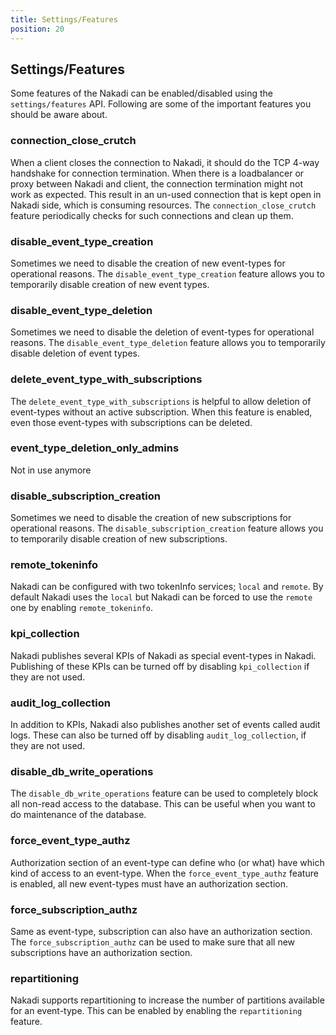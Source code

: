 ```yaml
---
title: Settings/Features
position: 20
---
```


## Settings/Features

Some features of the Nakadi can be enabled/disabled using the `settings/features` API.
Following are some of the important features you should be aware about.

### connection_close_crutch
When a client closes the connection to Nakadi, it should do the TCP 4-way handshake for connection termination. 
When there is a loadbalancer or proxy between Nakadi and client, the connection termination might not work as expected. 
This result in an un-used connection that is kept open in Nakadi side, which is consuming resources. 
The `connection_close_crutch` feature periodically checks for such connections and clean up them.

### disable_event_type_creation
Sometimes we need to disable the creation of new event-types for operational reasons. 
The `disable_event_type_creation` feature allows you to temporarily disable creation of new event types.

### disable_event_type_deletion
Sometimes we need to disable the deletion of event-types for operational reasons. 
The `disable_event_type_deletion` feature allows you to temporarily disable deletion of event types.

### delete_event_type_with_subscriptions
The `delete_event_type_with_subscriptions` is helpful to allow deletion of event-types without an active subscription.
When this feature is enabled, even those event-types with subscriptions can be deleted.

### event_type_deletion_only_admins
Not in use anymore

### disable_subscription_creation
Sometimes we need to disable the creation of new subscriptions for operational reasons. 
The `disable_subscription_creation` feature allows you to temporarily disable creation of new subscriptions.

### remote_tokeninfo
Nakadi can be configured with two tokenInfo services; `local` and `remote`. 
By default Nakadi uses the `local` but Nakadi can be forced to use the `remote` one by enabling `remote_tokeninfo`.

### kpi_collection
Nakadi publishes several KPIs of Nakadi as special event-types in Nakadi. 
Publishing of these KPIs can be turned off by disabling `kpi_collection` if they are not used. 

### audit_log_collection
In addition to KPIs, Nakadi also publishes another set of events called audit logs. 
These can also be turned off by disabling `audit_log_collection`, if they are not used. 

### disable_db_write_operations
The `disable_db_write_operations` feature can be used to completely block all non-read access to the database. 
This can be useful when you want to do maintenance of the database.

### force_event_type_authz
Authorization section of an event-type can define who (or what) have which kind of access to an event-type.
When the `force_event_type_authz` feature is enabled, all new event-types must have an authorization section.

### force_subscription_authz
Same as event-type, subscription can also have an authorization section. 
The `force_subscription_authz` can be used to make sure that all new subscriptions have an authorization section.

### repartitioning
Nakadi supports repartitioning to increase the number of partitions available for an event-type.
This can be enabled by enabling the `repartitioning` feature.

